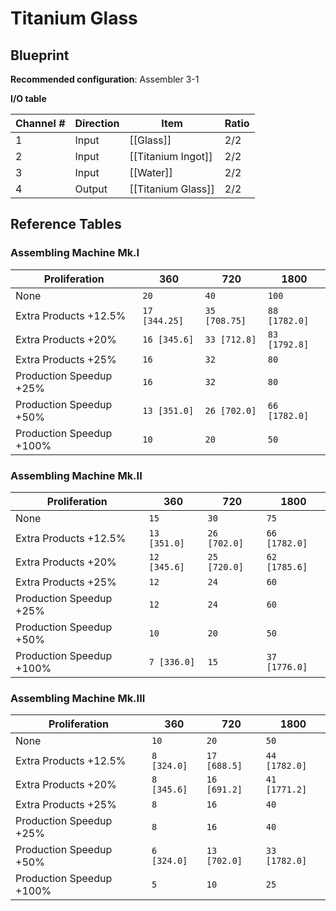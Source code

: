 # Titanium Glass

## Blueprint

**Recommended configuration**: Assembler 3-1

**I/O table**

| Channel # | Direction | Item               | Ratio |
| --------- | --------- | ------------------ | ----- |
| 1         | Input     | [[Glass]]          | 2/2   |
| 2         | Input     | [[Titanium Ingot]] | 2/2   |
| 3         | Input     | [[Water]]          | 2/2   |
| 4         | Output    | [[Titanium Glass]] | 2/2   |

## Reference Tables

### Assembling Machine Mk.I

| Proliferation            | 360           | 720           | 1800          |
| ------------------------ | ------------- | ------------- | ------------- |
| None                     | `20`          | `40`          | `100`         |
| Extra Products +12.5%    | `17 [344.25]` | `35 [708.75]` | `88 [1782.0]` |
| Extra Products +20%      | `16 [345.6]`  | `33 [712.8]`  | `83 [1792.8]` |
| Extra Products +25%      | `16`          | `32`          | `80`          |
| Production Speedup +25%  | `16`          | `32`          | `80`          |
| Production Speedup +50%  | `13 [351.0]`  | `26 [702.0]`  | `66 [1782.0]` |
| Production Speedup +100% | `10`          | `20`          | `50`          |

### Assembling Machine Mk.II

| Proliferation            | 360          | 720          | 1800          |
| ------------------------ | ------------ | ------------ | ------------- |
| None                     | `15`         | `30`         | `75`          |
| Extra Products +12.5%    | `13 [351.0]` | `26 [702.0]` | `66 [1782.0]` |
| Extra Products +20%      | `12 [345.6]` | `25 [720.0]` | `62 [1785.6]` |
| Extra Products +25%      | `12`         | `24`         | `60`          |
| Production Speedup +25%  | `12`         | `24`         | `60`          |
| Production Speedup +50%  | `10`         | `20`         | `50`          |
| Production Speedup +100% | `7 [336.0]`  | `15`         | `37 [1776.0]` |

### Assembling Machine Mk.III

| Proliferation            | 360         | 720          | 1800          |
| ------------------------ | ----------- | ------------ | ------------- |
| None                     | `10`        | `20`         | `50`          |
| Extra Products +12.5%    | `8 [324.0]` | `17 [688.5]` | `44 [1782.0]` |
| Extra Products +20%      | `8 [345.6]` | `16 [691.2]` | `41 [1771.2]` |
| Extra Products +25%      | `8`         | `16`         | `40`          |
| Production Speedup +25%  | `8`         | `16`         | `40`          |
| Production Speedup +50%  | `6 [324.0]` | `13 [702.0]` | `33 [1782.0]` |
| Production Speedup +100% | `5`         | `10`         | `25`          |
